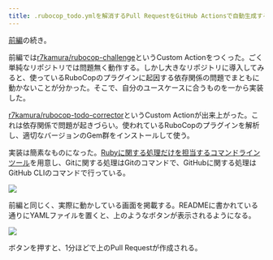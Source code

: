 ```yaml
---
title: .rubocop_todo.ymlを解消するPull RequestをGitHub Actionsで自動生成する (後編)
---
```

[前編](https://r7kamura.com/articles/2022-05-13-rubocop-challenge)の続き。

前編では[r7kamura/rubocop-challenge](https://github.com/r7kamura/rubocop-challenge)というCustom Actionをつくった。ごく単純なリポジトリでは問題無く動作する。しかし大きなリポジトリに導入してみると、使っているRuboCopのプラグインに起因する依存関係の問題でまともに動かないことが分かった。そこで、自分のユースケースに合うものを一から実装した。

[r7kamura/rubocop-todo-corrector](https://github.com/r7kamura/rubocop-todo-corrector)というCustom Actionが出来上がった。これは依存関係で問題が起きづらい。使われているRuboCopのプラグインを解析し、適切なバージョンのGem群をインストールして使う。

実装は簡素なものになった。[Rubyに関する処理だけを担当するコマンドラインツール](https://github.com/r7kamura/rubocop_todo_corrector)を用意し、Gitに関する処理はGitのコマンドで、GitHubに関する処理はGitHub CLIのコマンドで行っている。

![](https://lh3.googleusercontent.com/0VBG67nD28JUZ0-sxikDNvlu8yOyj14P9v8mfAgIWh3tV17LULJViZNCFj8AlaaVd_4fzB1RtvE8zyTD5PbQxt6jdHjyKuQrwBGIfVx3icD_74YlIvCuC3DvtZuUgd1PjLs_Qde26xwahNlTNfK4y0JHKsUkTfRHnpLWv1Pc5VLzQqYdeb4qQHF4Z2tN)

前編と同じく、実際に動かしている画面を掲載する。READMEに書かれている通りにYAMLファイルを置くと、上のようなボタンが表示されるようになる。

![](https://lh6.googleusercontent.com/e3TqUqoUIgbwQltabByjiaY86G_kU4WwQAP_V9W8kc9kUvH0dRDgh5oP7mYiV6nFDrwLrJv6p_bGN3JscEeMAIY3rouBNI2CeIdMVVLie_N7CFO9BFn-mB4XWwPsHU-la_pVbyiRQ6ibFhDSznWa0u-eNwEEU_8Ws9KHOOjWhnG0KKLkeqlvWHoTxGHz)

ボタンを押すと、1分ほどで上のPull Requestが作成される。
